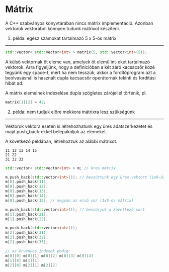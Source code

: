 Mátrix
======

A C++ szabványos könyvtárában nincs mátrix implementáció. Azonban vektorok vektorából könnyen tudunk mátrixot készíteni. 

1. példa: egész számokat tartalmazó 5 x 5-ös mátrix
---------------------------------------------------

```cpp
std::vector< std::vector<int> > matrix(5, std::vector<int>(5));
```

A külső vektornak öt eleme van, amelyek öt elemű int-eket tartalmazó vektorok.
Arra figyeljünk, hogy a definícióban a két záró kacsacsőr közé tegyünk egy space-t, mert ha nem tesszük, akkor a fordítóprogram azt a beolvasásnál is használt dupla kacsacsőr operátornak tekinti és fordítási hibát ad.

A mátrix elemeinek indexelése dupla szögletes zárójellel történik, pl.

```cpp
matrix[1][2] = 42;
```

2. példa: nem tudjuk előre mekkora mátrixra lesz szükségünk
-----------------------------------------------------------

Vektorok vektora esetén is létrehozhatunk egy üres adatszerkezetet és majd push_back-ekkel belepakoljuk az elemeket.

A következő példában, létrehozzuk az alábbi mátrixot.

```
11 12 13 14 15
21 22
31 32 33
```

```cpp
std::vector< std::vector<int> > m; // Üres mátrix

m.push_back(std::vector<int>()); // beszúrtunk egy üres vektort (1x0-ás mátrixunk van most)
m[0].push_back(11);
m[0].push_back(12);
m[0].push_back(13);
m[0].push_back(14);
m[0].push_back(15); // megvan az első sor (1x5-ös mátrix)

m.push_back(std::vector<int>()); // beszúrjuk a következő sort
m[1].push_back(21);
m[1].push_back(22);

m.push_back(std::vector<int>()); 
m[2].push_back(31);
m[2].push_back(32);
m[2].push_back(33);

// az érvényes indexek pedig:
m[0][0] m[0][1] m[0][2] m[0][3] m[0][4]
m[1][0] m[1][1]
m[2][0] m[2][1] m[2][2]
```
